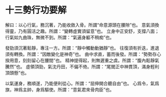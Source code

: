 # 十三勢行功要解

解曰：以心行氣，務沉著，乃能收斂入骨。所謂“命意源頭在腰隙”也。
意氣須換得靈，乃有圓活之趣。所謂：“變轉虛實須留意”也。
立身中正安舒，支撐八面；行氣如九曲珠，無微不到。所謂：“氣遍身軀不稍痴”也。

發勁須沉著鬆靜，專注一方。所謂：“靜中觸動動猶靜”也。
往復須有折迭，進退須有轉換。所謂：“因敵變化是神奇”也。
曲中求直，蓄而後發。所謂：“勢勢存心揆用意，刻刻留心在腰間”也。
精神提得起，則無遲重之虞。所謂：“腹內鬆靜氣騰然”也。
虛領頂勁，氣沈丹田，不偏不倚。所謂：“尾閭正中神貫頂，滿身輕利頂頭懸”也。


以氣運身，務順遂，乃能便利從心。所謂：“屈伸開合聽自由”也。
心爲令，氣爲旗，神爲主帥，身爲驅使。所謂：“意氣君來骨肉臣”也。